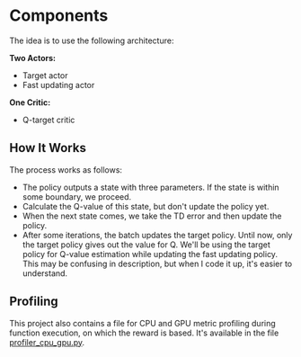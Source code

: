 # Components

The idea is to use the following architecture:

**Two Actors:**
- Target actor
- Fast updating actor

**One Critic:**
- Q-target critic

## How It Works

The process works as follows:

- The policy outputs a state with three parameters. If the state is within some boundary, we proceed.
- Calculate the Q-value of this state, but don't update the policy yet.
- When the next state comes, we take the TD error and then update the policy.
- After some iterations, the batch updates the target policy. Until now, only the target policy gives out the value for Q. We'll be using the target policy for Q-value estimation while updating the fast updating policy. This may be confusing in description, but when I code it up, it's easier to understand.

## Profiling

This project also contains a file for CPU and GPU metric profiling during function execution, on which the reward is based. It's available in the file [profiler_cpu_gpu.py](profiler_cpu_gpu.py).
